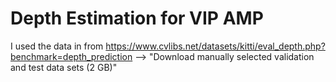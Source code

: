 # Depth Estimation for VIP AMP 
I used the data in from https://www.cvlibs.net/datasets/kitti/eval_depth.php?benchmark=depth_prediction --> "Download manually selected validation and test data sets (2 GB)"
